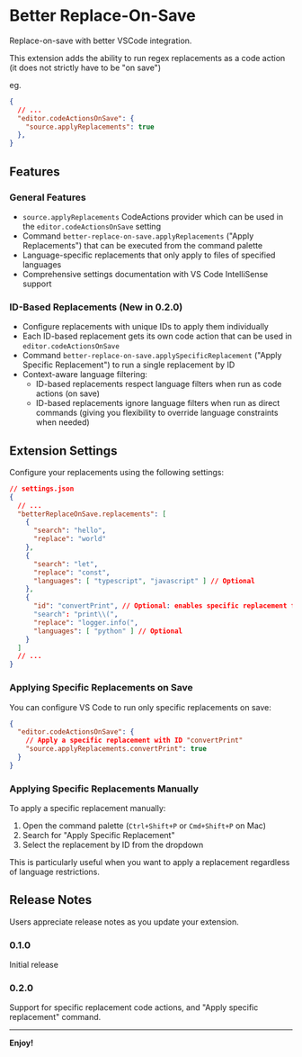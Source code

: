 
# Better Replace-On-Save

Replace-on-save with better VSCode integration.

This extension adds the ability to run regex replacements as a code action (it does not strictly have to be "on save")

eg.

```json
{
  // ...
  "editor.codeActionsOnSave": {
    "source.applyReplacements": true
  },
}
```

## Features

### General Features

- `source.applyReplacements` CodeActions provider which can be used in the `editor.codeActionsOnSave` setting
- Command `better-replace-on-save.applyReplacements` ("Apply Replacements") that can be executed from the command palette
- Language-specific replacements that only apply to files of specified languages
- Comprehensive settings documentation with VS Code IntelliSense support

### ID-Based Replacements (New in 0.2.0)

- Configure replacements with unique IDs to apply them individually
- Each ID-based replacement gets its own code action that can be used in `editor.codeActionsOnSave`
- Command `better-replace-on-save.applySpecificReplacement` ("Apply Specific Replacement") to run a single replacement by ID
- Context-aware language filtering:
  - ID-based replacements respect language filters when run as code actions (on save)
  - ID-based replacements ignore language filters when run as direct commands (giving you flexibility to override language constraints when needed)

## Extension Settings

Configure your replacements using the following settings:

```json
// settings.json
{
  // ...
  "betterReplaceOnSave.replacements": [
    {
      "search": "hello",
      "replace": "world"
    },
    {
      "search": "let",
      "replace": "const",
      "languages": [ "typescript", "javascript" ] // Optional
    },
    {
      "id": "convertPrint", // Optional: enables specific replacement functionality
      "search": "print\\(",
      "replace": "logger.info(",
      "languages": [ "python" ] // Optional
    }
  ]
  // ...
}
```

### Applying Specific Replacements on Save

You can configure VS Code to run only specific replacements on save:

```json
{
  "editor.codeActionsOnSave": {
    // Apply a specific replacement with ID "convertPrint"
    "source.applyReplacements.convertPrint": true
  }
}
```

### Applying Specific Replacements Manually

To apply a specific replacement manually:

1. Open the command palette (`Ctrl+Shift+P` or `Cmd+Shift+P` on Mac)
2. Search for "Apply Specific Replacement" 
3. Select the replacement by ID from the dropdown

This is particularly useful when you want to apply a replacement regardless of language restrictions.

<!--
## Known Issues

Calling out known issues can help limit users opening duplicate issues against your extension.
-->

## Release Notes

Users appreciate release notes as you update your extension.

### 0.1.0

Initial release

### 0.2.0

Support for specific replacement code actions, and "Apply specific replacement" command.

---

**Enjoy!**
